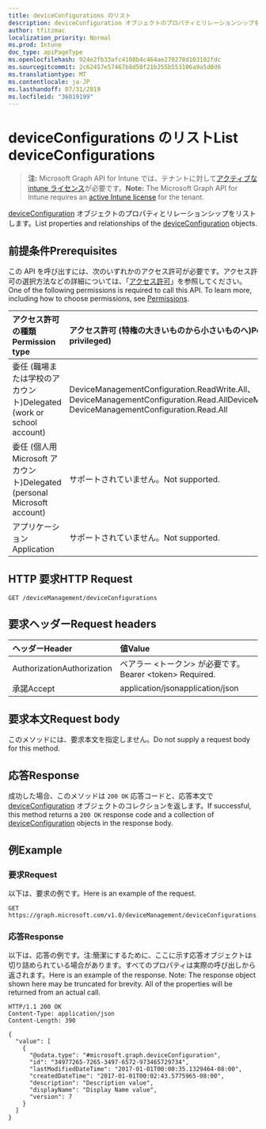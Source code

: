 ```yaml
---
title: deviceConfigurations のリスト
description: deviceConfiguration オブジェクトのプロパティとリレーションシップをリストします。
author: tfitzmac
localization_priority: Normal
ms.prod: Intune
doc_type: apiPageType
ms.openlocfilehash: 924e2fb33afc4108b4c464ae270278d103102fdc
ms.sourcegitcommit: 2c62457e57467b8d50f21b255b553106a9a5d8d6
ms.translationtype: MT
ms.contentlocale: ja-JP
ms.lasthandoff: 07/31/2019
ms.locfileid: "36019199"
---
```

# <a name="list-deviceconfigurations"></a><span data-ttu-id="66dc6-103">deviceConfigurations のリスト</span><span class="sxs-lookup"><span data-stu-id="66dc6-103">List deviceConfigurations</span></span>

> <span data-ttu-id="66dc6-104">**注:** Microsoft Graph API for Intune では、テナントに対して[アクティブな intune ライセンス](https://go.microsoft.com/fwlink/?linkid=839381)が必要です。</span><span class="sxs-lookup"><span data-stu-id="66dc6-104">**Note:** The Microsoft Graph API for Intune requires an [active Intune license](https://go.microsoft.com/fwlink/?linkid=839381) for the tenant.</span></span>

<span data-ttu-id="66dc6-105">[deviceConfiguration](../resources/intune-deviceconfig-deviceconfiguration.md) オブジェクトのプロパティとリレーションシップをリストします。</span><span class="sxs-lookup"><span data-stu-id="66dc6-105">List properties and relationships of the [deviceConfiguration](../resources/intune-deviceconfig-deviceconfiguration.md) objects.</span></span>

## <a name="prerequisites"></a><span data-ttu-id="66dc6-106">前提条件</span><span class="sxs-lookup"><span data-stu-id="66dc6-106">Prerequisites</span></span>
<span data-ttu-id="66dc6-p101">この API を呼び出すには、次のいずれかのアクセス許可が必要です。アクセス許可の選択方法などの詳細については、「[アクセス許可](/graph/permissions-reference)」を参照してください。</span><span class="sxs-lookup"><span data-stu-id="66dc6-p101">One of the following permissions is required to call this API. To learn more, including how to choose permissions, see [Permissions](/graph/permissions-reference).</span></span>

|<span data-ttu-id="66dc6-109">アクセス許可の種類</span><span class="sxs-lookup"><span data-stu-id="66dc6-109">Permission type</span></span>|<span data-ttu-id="66dc6-110">アクセス許可 (特権の大きいものから小さいものへ)</span><span class="sxs-lookup"><span data-stu-id="66dc6-110">Permissions (from most to least privileged)</span></span>|
|:---|:---|
|<span data-ttu-id="66dc6-111">委任 (職場または学校のアカウント)</span><span class="sxs-lookup"><span data-stu-id="66dc6-111">Delegated (work or school account)</span></span>|<span data-ttu-id="66dc6-112">DeviceManagementConfiguration.ReadWrite.All、DeviceManagementConfiguration.Read.All</span><span class="sxs-lookup"><span data-stu-id="66dc6-112">DeviceManagementConfiguration.ReadWrite.All, DeviceManagementConfiguration.Read.All</span></span>|
|<span data-ttu-id="66dc6-113">委任 (個人用 Microsoft アカウント)</span><span class="sxs-lookup"><span data-stu-id="66dc6-113">Delegated (personal Microsoft account)</span></span>|<span data-ttu-id="66dc6-114">サポートされていません。</span><span class="sxs-lookup"><span data-stu-id="66dc6-114">Not supported.</span></span>|
|<span data-ttu-id="66dc6-115">アプリケーション</span><span class="sxs-lookup"><span data-stu-id="66dc6-115">Application</span></span>|<span data-ttu-id="66dc6-116">サポートされていません。</span><span class="sxs-lookup"><span data-stu-id="66dc6-116">Not supported.</span></span>|

## <a name="http-request"></a><span data-ttu-id="66dc6-117">HTTP 要求</span><span class="sxs-lookup"><span data-stu-id="66dc6-117">HTTP Request</span></span>
<!-- {
  "blockType": "ignored"
}
-->
``` http
GET /deviceManagement/deviceConfigurations
```

## <a name="request-headers"></a><span data-ttu-id="66dc6-118">要求ヘッダー</span><span class="sxs-lookup"><span data-stu-id="66dc6-118">Request headers</span></span>
|<span data-ttu-id="66dc6-119">ヘッダー</span><span class="sxs-lookup"><span data-stu-id="66dc6-119">Header</span></span>|<span data-ttu-id="66dc6-120">値</span><span class="sxs-lookup"><span data-stu-id="66dc6-120">Value</span></span>|
|:---|:---|
|<span data-ttu-id="66dc6-121">Authorization</span><span class="sxs-lookup"><span data-stu-id="66dc6-121">Authorization</span></span>|<span data-ttu-id="66dc6-122">ベアラー &lt;トークン&gt; が必要です。</span><span class="sxs-lookup"><span data-stu-id="66dc6-122">Bearer &lt;token&gt; Required.</span></span>|
|<span data-ttu-id="66dc6-123">承諾</span><span class="sxs-lookup"><span data-stu-id="66dc6-123">Accept</span></span>|<span data-ttu-id="66dc6-124">application/json</span><span class="sxs-lookup"><span data-stu-id="66dc6-124">application/json</span></span>|

## <a name="request-body"></a><span data-ttu-id="66dc6-125">要求本文</span><span class="sxs-lookup"><span data-stu-id="66dc6-125">Request body</span></span>
<span data-ttu-id="66dc6-126">このメソッドには、要求本文を指定しません。</span><span class="sxs-lookup"><span data-stu-id="66dc6-126">Do not supply a request body for this method.</span></span>

## <a name="response"></a><span data-ttu-id="66dc6-127">応答</span><span class="sxs-lookup"><span data-stu-id="66dc6-127">Response</span></span>
<span data-ttu-id="66dc6-128">成功した場合、このメソッドは `200 OK` 応答コードと、応答本文で [deviceConfiguration](../resources/intune-deviceconfig-deviceconfiguration.md) オブジェクトのコレクションを返します。</span><span class="sxs-lookup"><span data-stu-id="66dc6-128">If successful, this method returns a `200 OK` response code and a collection of [deviceConfiguration](../resources/intune-deviceconfig-deviceconfiguration.md) objects in the response body.</span></span>

## <a name="example"></a><span data-ttu-id="66dc6-129">例</span><span class="sxs-lookup"><span data-stu-id="66dc6-129">Example</span></span>

### <a name="request"></a><span data-ttu-id="66dc6-130">要求</span><span class="sxs-lookup"><span data-stu-id="66dc6-130">Request</span></span>
<span data-ttu-id="66dc6-131">以下は、要求の例です。</span><span class="sxs-lookup"><span data-stu-id="66dc6-131">Here is an example of the request.</span></span>
``` http
GET https://graph.microsoft.com/v1.0/deviceManagement/deviceConfigurations
```

### <a name="response"></a><span data-ttu-id="66dc6-132">応答</span><span class="sxs-lookup"><span data-stu-id="66dc6-132">Response</span></span>
<span data-ttu-id="66dc6-p102">以下は、応答の例です。注:簡潔にするために、ここに示す応答オブジェクトは切り詰められている場合があります。すべてのプロパティは実際の呼び出しから返されます。</span><span class="sxs-lookup"><span data-stu-id="66dc6-p102">Here is an example of the response. Note: The response object shown here may be truncated for brevity. All of the properties will be returned from an actual call.</span></span>
``` http
HTTP/1.1 200 OK
Content-Type: application/json
Content-Length: 390

{
  "value": [
    {
      "@odata.type": "#microsoft.graph.deviceConfiguration",
      "id": "34977265-7265-3497-6572-973465729734",
      "lastModifiedDateTime": "2017-01-01T00:00:35.1329464-08:00",
      "createdDateTime": "2017-01-01T00:02:43.5775965-08:00",
      "description": "Description value",
      "displayName": "Display Name value",
      "version": 7
    }
  ]
}
```



